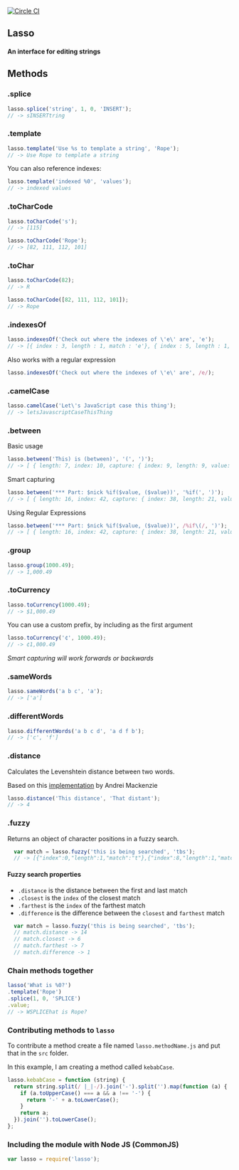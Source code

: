 [![Circle CI](https://circleci.com/gh/SeanJM/lasso.svg?circle-token=5c:41:84:31:63:be:5f:4e:c9:b9:bd:5b:a3:d2:55:e3)](https://circleci.com/gh/SeanJM/lasso/tree/master)
## Lasso
#### An interface for editing strings

## Methods

### .splice
```javascript
lasso.splice('string', 1, 0, 'INSERT');
// -> sINSERTtring
```

### .template
```javascript
lasso.template('Use %s to template a string', 'Rope');
// -> Use Rope to template a string
```

You can also reference indexes:

```javascript
lasso.template('indexed %0', 'values');
// -> indexed values
```

### .toCharCode
```javascript
lasso.toCharCode('s');
// -> [115]

lasso.toCharCode('Rope');
// -> [82, 111, 112, 101]
```

### .toChar
```javascript
lasso.toCharCode(82);
// -> R

lasso.toCharCode([82, 111, 112, 101]);
// -> Rope
```

### .indexesOf
```javascript
lasso.indexesOf('Check out where the indexes of \'e\' are', 'e');
// -> [{ index : 3, length : 1, match : 'e'}, { index : 5, length : 1, match : 'e'}, { ... }]
```

Also works with a regular expression

```javascript
lasso.indexesOf('Check out where the indexes of \'e\' are', /e/);
```

### .camelCase
```javascript
lasso.camelCase('Let\'s JavaScript case this thing');
// -> letsJavascriptCaseThisThing
```

### .between

Basic usage

```javascript
lasso.between('This) is (between)', '(', ')');
// -> [ { length: 7, index: 10, capture: { index: 9, length: 9, value: '(between)' }, value: 'between' } ]
```

Smart capturing

```javascript
lasso.between('*** Part: $nick %if($value, ($value))', '%if(', ')');
// -> [ { length: 16, index: 42, capture: { index: 38, length: 21, value: '%if($value, ($value))' }, value: '$value, ($value)' } ]
```

Using Regular Expressions

```javascript
lasso.between('*** Part: $nick %if($value, ($value))', /%if\(/, ')');
// -> [ { length: 16, index: 42, capture: { index: 38, length: 21, value: '%if($value, ($value))' }, value: '$value, ($value)' } ]
```

### .group

```javascript
lasso.group(1000.49);
// -> 1,000.49
```

### .toCurrency

```javascript
lasso.toCurrency(1000.49);
// -> $1,000.49
```

You can use a custom prefix, by including as the first argument

```javascript
lasso.toCurrency('¢', 1000.49);
// -> ¢1,000.49
```

*Smart capturing will work forwards or backwards*

### .sameWords

```javascript
lasso.sameWords('a b c', 'a');
// -> ['a']
```
### .differentWords

```javascript
lasso.differentWords('a b c d', 'a d f b');
// -> ['c', 'f']
```

### .distance

Calculates the Levenshtein distance between two words.

Based on this [implementation](https://gist.github.com/andrei-m/982927) by Andrei Mackenzie

```javascript
lasso.distance('This distance', 'That distant');
// -> 4
```

### .fuzzy

Returns an object of character positions in a fuzzy search.

```javascript
  var match = lasso.fuzzy('this is being searched', 'tbs');
  // -> [{"index":0,"length":1,"match":"t"},{"index":8,"length":1,"match":"b"},{"index":14,"length":1,"match":"s"}]
```

#### Fuzzy search properties

- `.distance` is the distance between the first and last match
- `.closest` is the `index` of the closest match
- `.farthest` is the `index` of the farthest match
- `.difference` is the difference between the `closest` and `farthest` match

```javascript
  var match = lasso.fuzzy('this is being searched', 'tbs');
  // match.distance -> 14
  // match.closest -> 6
  // match.farthest -> 7
  // match.difference -> 1
```

### Chain methods together

```javascript
lasso('What is %0?')
.template('Rope')
.splice(1, 0, 'SPLICE')
.value;
// -> WSPLICEhat is Rope?
```

### Contributing methods to `lasso`

To contribute a method create a file named `lasso.methodName.js` and put that in the `src` folder.

In this example, I am creating a method called `kebabCase`.

```javascript
lasso.kebabCase = function (string) {
  return string.split(/ |_|-/).join('-').split('').map(function (a) {
    if (a.toUpperCase() === a && a !== '-') {
      return '-' + a.toLowerCase();
    }
    return a;
  }).join('').toLowerCase();
};
```

### Including the module with Node JS (CommonJS)

```javascript
var lasso = require('lasso');
```
